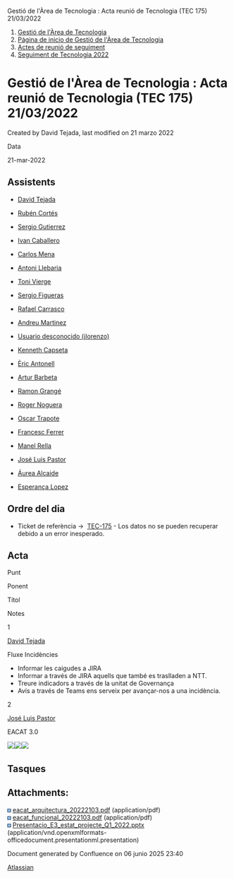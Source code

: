 Gestió de l'Àrea de Tecnologia : Acta reunió de Tecnologia (TEC 175) 21/03/2022  

1.  [Gestió de l'Àrea de Tecnologia](index.md)
2.  [Página de inicio de Gestió de l'Àrea de Tecnologia](13893786.md)
3.  [Actes de reunió de seguiment](34505308.md)
4.  [Seguiment de Tecnologia 2022](Seguiment-de-Tecnologia-2022_64979516.md)

Gestió de l'Àrea de Tecnologia : Acta reunió de Tecnologia (TEC 175) 21/03/2022
===============================================================================

Created by David Tejada, last modified on 21 marzo 2022

Data

21-mar-2022

Assistents
----------

*   [David Tejada](https://confluence.aoc.cat/display/~dtejada)
    
*   [Rubén Cortés](https://confluence.aoc.cat/display/~rcortes)
*   [Sergio Gutierrez](https://confluence.aoc.cat/display/~sgutierrez)
*   [Ivan Caballero](https://confluence.aoc.cat/display/~icaballero)
*   [Carlos Mena](https://confluence.aoc.cat/display/~cmena)
    
*   [Antoni Llebaria](https://confluence.aoc.cat/display/~allebaria)
*   [Toni Vierge](https://confluence.aoc.cat/display/~tvierge)
*   [Sergio Figueras](https://confluence.aoc.cat/display/~sfigueras)
*   [Rafael Carrasco](https://confluence.aoc.cat/display/~rcarrasco)
*   [Andreu Martinez](https://confluence.aoc.cat/display/~amartinez)
*   [Usuario desconocido (jlorenzo)](https://confluence.aoc.cat/display/~jlorenzo)
*   [Kenneth Capseta](https://confluence.aoc.cat/display/~kcapseta)
*   [Èric Antonell](https://confluence.aoc.cat/display/~eantonell)
*   [Artur Barbeta](https://confluence.aoc.cat/display/~abarbeta)
*   [Ramon Grangé](https://confluence.aoc.cat/display/~RGrange)
*   [Roger Noguera](https://confluence.aoc.cat/display/~rnoguera)
*   [Oscar Trapote](https://confluence.aoc.cat/display/~otrapote)
*   [Francesc Ferrer](https://confluence.aoc.cat/display/~FFerre)
*   [Manel Rella](https://confluence.aoc.cat/display/~mrella)
*   [José Luis Pastor](https://confluence.aoc.cat/display/~jlpastor)
*   [Áurea Alcaide](https://confluence.aoc.cat/display/~aalcaide)
*   [Esperança Lopez](https://confluence.aoc.cat/display/~elopez)
    

Ordre del dia
-------------

*   Ticket de referència →  [TEC-175](https://contacte.aoc.cat/browse/TEC-175?src=confmacro) - Los datos no se pueden recuperar debido a un error inesperado.

Acta
----

Punt

Ponent

Títol

Notes

1

[David Tejada](https://confluence.aoc.cat/display/~dtejada)

Fluxe Incidències

*   Informar les caigudes a JIRA
*   Informar a través de JIRA aquells que també es traslladen a NTT.
*   Treure indicadors a través de la unitat de Governança
*   Avís a través de Teams ens serveix per avançar-nos a una incidència.

2

[José Luis Pastor](https://confluence.aoc.cat/display/~jlpastor)

EACAT 3.0

[![](rest/documentConversion/latest/conversion/thumbnail/64980755/1)](/download/attachments/64980752/eacat_arquitectura_20222103.pdf?version=1&modificationDate=1647864898104&api=v2)[![](rest/documentConversion/latest/conversion/thumbnail/64980756/1)](/download/attachments/64980752/eacat_funcional_20222103.pdf?version=1&modificationDate=1647864899214&api=v2)[![](rest/documentConversion/latest/conversion/thumbnail/64980757/1)](/download/attachments/64980752/Presentacio_E3_estat_projecte_Q1_2022.pptx?version=1&modificationDate=1647864900442&api=v2)

Tasques
-------

Attachments:
------------

![](images/icons/bullet_blue.gif) [eacat\_arquitectura\_20222103.pdf](attachments/64980752/64980755.pdf) (application/pdf)  
![](images/icons/bullet_blue.gif) [eacat\_funcional\_20222103.pdf](attachments/64980752/64980756.pdf) (application/pdf)  
![](images/icons/bullet_blue.gif) [Presentacio\_E3\_estat\_projecte\_Q1\_2022.pptx](attachments/64980752/64980757.pptx) (application/vnd.openxmlformats-officedocument.presentationml.presentation)  

Document generated by Confluence on 06 junio 2025 23:40

[Atlassian](http://www.atlassian.com/)